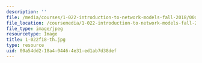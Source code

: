 ```yaml
---
description: ''
file: /media/courses/1-022-introduction-to-network-models-fall-2018/00a54dd218a404464e31ed1ab7d38def_1-022f18-th.jpg
file_location: /coursemedia/1-022-introduction-to-network-models-fall-2018/00a54dd218a404464e31ed1ab7d38def_1-022f18-th.jpg
file_type: image/jpeg
resourcetype: Image
title: 1-022f18-th.jpg
type: resource
uid: 00a54dd2-18a4-0446-4e31-ed1ab7d38def
---
```

